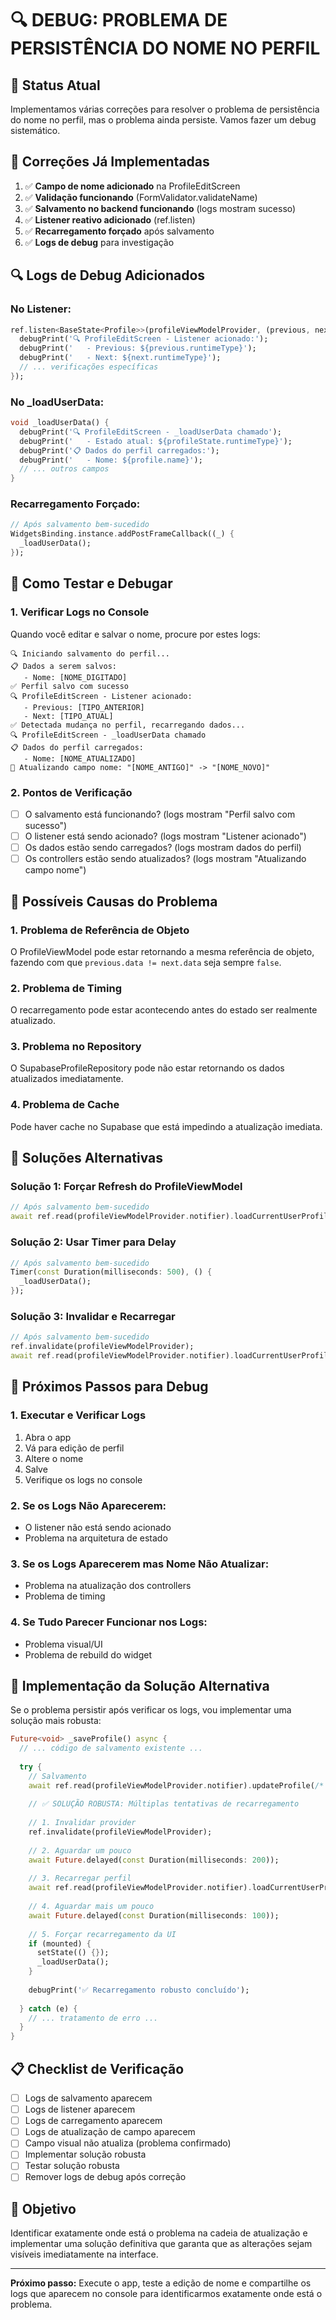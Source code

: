 # 🔍 **DEBUG: PROBLEMA DE PERSISTÊNCIA DO NOME NO PERFIL**

## 🎯 **Status Atual**

Implementamos várias correções para resolver o problema de persistência do nome no perfil, mas o problema ainda persiste. Vamos fazer um debug sistemático.

## 🔧 **Correções Já Implementadas**

1. ✅ **Campo de nome adicionado** na ProfileEditScreen
2. ✅ **Validação funcionando** (FormValidator.validateName)
3. ✅ **Salvamento no backend funcionando** (logs mostram sucesso)
4. ✅ **Listener reativo adicionado** (ref.listen)
5. ✅ **Recarregamento forçado** após salvamento
6. ✅ **Logs de debug** para investigação

## 🔍 **Logs de Debug Adicionados**

### **No Listener:**
```dart
ref.listen<BaseState<Profile>>(profileViewModelProvider, (previous, next) {
  debugPrint('🔍 ProfileEditScreen - Listener acionado:');
  debugPrint('   - Previous: ${previous.runtimeType}');
  debugPrint('   - Next: ${next.runtimeType}');
  // ... verificações específicas
});
```

### **No _loadUserData:**
```dart
void _loadUserData() {
  debugPrint('🔍 ProfileEditScreen - _loadUserData chamado');
  debugPrint('   - Estado atual: ${profileState.runtimeType}');
  debugPrint('📋 Dados do perfil carregados:');
  debugPrint('   - Nome: ${profile.name}');
  // ... outros campos
}
```

### **Recarregamento Forçado:**
```dart
// Após salvamento bem-sucedido
WidgetsBinding.instance.addPostFrameCallback((_) {
  _loadUserData();
});
```

## 🧪 **Como Testar e Debugar**

### **1. Verificar Logs no Console**
Quando você editar e salvar o nome, procure por estes logs:

```
🔍 Iniciando salvamento do perfil...
📋 Dados a serem salvos:
   - Nome: [NOME_DIGITADO]
✅ Perfil salvo com sucesso
🔍 ProfileEditScreen - Listener acionado:
   - Previous: [TIPO_ANTERIOR]
   - Next: [TIPO_ATUAL]
✅ Detectada mudança no perfil, recarregando dados...
🔍 ProfileEditScreen - _loadUserData chamado
📋 Dados do perfil carregados:
   - Nome: [NOME_ATUALIZADO]
🔄 Atualizando campo nome: "[NOME_ANTIGO]" -> "[NOME_NOVO]"
```

### **2. Pontos de Verificação**
- [ ] O salvamento está funcionando? (logs mostram "Perfil salvo com sucesso")
- [ ] O listener está sendo acionado? (logs mostram "Listener acionado")
- [ ] Os dados estão sendo carregados? (logs mostram dados do perfil)
- [ ] Os controllers estão sendo atualizados? (logs mostram "Atualizando campo nome")

## 🚨 **Possíveis Causas do Problema**

### **1. Problema de Referência de Objeto**
O ProfileViewModel pode estar retornando a mesma referência de objeto, fazendo com que `previous.data != next.data` seja sempre `false`.

### **2. Problema de Timing**
O recarregamento pode estar acontecendo antes do estado ser realmente atualizado.

### **3. Problema no Repository**
O SupabaseProfileRepository pode não estar retornando os dados atualizados imediatamente.

### **4. Problema de Cache**
Pode haver cache no Supabase que está impedindo a atualização imediata.

## 🔧 **Soluções Alternativas**

### **Solução 1: Forçar Refresh do ProfileViewModel**
```dart
// Após salvamento bem-sucedido
await ref.read(profileViewModelProvider.notifier).loadCurrentUserProfile();
```

### **Solução 2: Usar Timer para Delay**
```dart
// Após salvamento bem-sucedido
Timer(const Duration(milliseconds: 500), () {
  _loadUserData();
});
```

### **Solução 3: Invalidar e Recarregar**
```dart
// Após salvamento bem-sucedido
ref.invalidate(profileViewModelProvider);
await ref.read(profileViewModelProvider.notifier).loadCurrentUserProfile();
```

## 🎯 **Próximos Passos para Debug**

### **1. Executar e Verificar Logs**
1. Abra o app
2. Vá para edição de perfil
3. Altere o nome
4. Salve
5. Verifique os logs no console

### **2. Se os Logs Não Aparecerem:**
- O listener não está sendo acionado
- Problema na arquitetura de estado

### **3. Se os Logs Aparecerem mas Nome Não Atualizar:**
- Problema na atualização dos controllers
- Problema de timing

### **4. Se Tudo Parecer Funcionar nos Logs:**
- Problema visual/UI
- Problema de rebuild do widget

## 🔧 **Implementação da Solução Alternativa**

Se o problema persistir após verificar os logs, vou implementar uma solução mais robusta:

```dart
Future<void> _saveProfile() async {
  // ... código de salvamento existente ...
  
  try {
    // Salvamento
    await ref.read(profileViewModelProvider.notifier).updateProfile(/* ... */);
    
    // ✅ SOLUÇÃO ROBUSTA: Múltiplas tentativas de recarregamento
    
    // 1. Invalidar provider
    ref.invalidate(profileViewModelProvider);
    
    // 2. Aguardar um pouco
    await Future.delayed(const Duration(milliseconds: 200));
    
    // 3. Recarregar perfil
    await ref.read(profileViewModelProvider.notifier).loadCurrentUserProfile();
    
    // 4. Aguardar mais um pouco
    await Future.delayed(const Duration(milliseconds: 100));
    
    // 5. Forçar recarregamento da UI
    if (mounted) {
      setState(() {});
      _loadUserData();
    }
    
    debugPrint('✅ Recarregamento robusto concluído');
    
  } catch (e) {
    // ... tratamento de erro ...
  }
}
```

## 📋 **Checklist de Verificação**

- [ ] Logs de salvamento aparecem
- [ ] Logs de listener aparecem  
- [ ] Logs de carregamento aparecem
- [ ] Logs de atualização de campo aparecem
- [ ] Campo visual não atualiza (problema confirmado)
- [ ] Implementar solução robusta
- [ ] Testar solução robusta
- [ ] Remover logs de debug após correção

## 🎯 **Objetivo**

Identificar exatamente onde está o problema na cadeia de atualização e implementar uma solução definitiva que garanta que as alterações sejam visíveis imediatamente na interface.

---

**Próximo passo:** Execute o app, teste a edição de nome e compartilhe os logs que aparecem no console para identificarmos exatamente onde está o problema. 